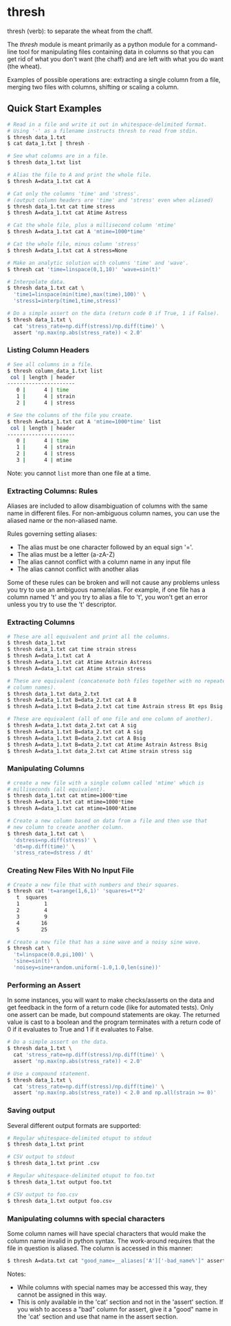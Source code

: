 # thresh

thresh (verb): to separate the wheat from the chaff.

The _thresh_ module is meant primarily as a python module for a
command-line tool for manipulating files containing data in columns so
that you can get rid of what you don't want (the chaff) and are left
with what you do want (the wheat).

Examples of possible operations are: extracting a single column from a
file, merging two files with columns, shifting or scaling a column.


## Quick Start Examples

```bash
# Read in a file and write it out in whitespace-delimited format.
# Using '-' as a filename instructs thresh to read from stdin.
$ thresh data_1.txt
$ cat data_1.txt | thresh -
```

```bash
# See what columns are in a file.
$ thresh data_1.txt list
```

```bash
# Alias the file to A and print the whole file.
$ thresh A=data_1.txt cat A

# Cat only the columns 'time' and 'stress'.
# (output column headers are 'time' and 'stress' even when aliased)
$ thresh data_1.txt cat time stress
$ thresh A=data_1.txt cat Atime Astress

# Cat the whole file, plus a millisecond column 'mtime'
$ thresh A=data_1.txt cat A 'mtime=1000*time'

# Cat the whole file, minus column 'stress'
$ thresh A=data_1.txt cat A stress=None
```

```bash
# Make an analytic solution with columns 'time' and 'wave'.
$ thresh cat 'time=linspace(0,1,10)' 'wave=sin(t)'
```

```bash
# Interpolate data.
$ thresh data_1.txt cat \
  'time1=linspace(min(time),max(time),100)' \
  'stress1=interp(time1,time,stress)'
```

```bash
# Do a simple assert on the data (return code 0 if True, 1 if False).
$ thresh data_1.txt \
  cat 'stress_rate=np.diff(stress)/np.diff(time)' \
  assert 'np.max(np.abs(stress_rate)) < 2.0'
```


### Listing Column Headers

```bash
# See all columns in a file.
$ thresh column_data_1.txt list
 col | length | header
----------------------
   0 |      4 | time
   1 |      4 | strain
   2 |      4 | stress
```

```bash
# See the columns of the file you create.
$ thresh A=data_1.txt cat A 'mtime=1000*time' list
 col | length | header
----------------------
   0 |      4 | time
   1 |      4 | strain
   2 |      4 | stress
   3 |      4 | mtime
```

Note: you cannot `list` more than one file at a time.


### Extracting Columns: Rules

Aliases are included to allow disambiguation of columns with the same
name in different files. For non-ambiguous column names, you can use
the aliased name or the non-aliased name.

Rules governing setting aliases:
* The alias must be one character followed by an equal sign '='.
* The alias must be a letter (a-zA-Z)
* The alias cannot conflict with a column name in any input file
* The alias cannot conflict with another alias

Some of these rules can be broken and will not cause any problems
unless you try to use an ambiguous name/alias. For example, if one
file has a column named 't' and you try to alias a file to 't', you
won't get an error unless you try to use the 't' descriptor.


### Extracting Columns

```bash
# These are all equivalent and print all the columns.
$ thresh data_1.txt
$ thresh data_1.txt cat time strain stress
$ thresh A=data_1.txt cat A
$ thresh A=data_1.txt cat Atime Astrain Astress
$ thresh A=data_1.txt cat Atime strain stress

# These are equivalent (concatenate both files together with no repeated
# column names).
$ thresh data_1.txt data_2.txt
$ thresh A=data_1.txt B=data_2.txt cat A B
$ thresh A=data_1.txt B=data_2.txt cat time Astrain stress Bt eps Bsig

# These are equivalent (all of one file and one column of another).
$ thresh A=data_1.txt data_2.txt cat A sig
$ thresh A=data_1.txt B=data_2.txt cat A sig
$ thresh A=data_1.txt B=data_2.txt cat A Bsig
$ thresh A=data_1.txt B=data_2.txt cat Atime Astrain Astress Bsig
$ thresh A=data_1.txt data_2.txt cat Atime strain stress sig
```


### Manipulating Columns
```bash
# create a new file with a single column called 'mtime' which is
# milliseconds (all equivalent).
$ thresh data_1.txt cat mtime=1000*time
$ thresh A=data_1.txt cat mtime=1000*time
$ thresh A=data_1.txt cat mtime=1000*Atime

# Create a new column based on data from a file and then use that
# new column to create another column.
$ thresh data_1.txt cat \
  'dstress=np.diff(stress)' \
  'dt=np.diff(time)' \
  'stress_rate=dstress / dt'
```


### Creating New Files With No Input File
```bash
# Create a new file that with numbers and their squares.
$ thresh cat 't=arange(1,6,1)' 'squares=t**2'
   t  squares
   1        1
   2        4
   3        9
   4       16
   5       25
```

```bash
# Create a new file that has a sine wave and a noisy sine wave.
$ thresh cat \
  't=linspace(0.0,pi,100)' \
  'sine=sin(t)' \
  'noisey=sine+random.uniform(-1.0,1.0,len(sine))'
```


### Performing an Assert

In some instances, you will want to make checks/asserts on the data and
get feedback in the form of a return code (like for automated tests).
Only one assert can be made, but compound statements are okay. The
returned value is cast to a boolean and the program terminates with a
return code of 0 if it evaluates to True and 1 if it evaluates to False.

```bash
# Do a simple assert on the data.
$ thresh data_1.txt \
  cat 'stress_rate=np.diff(stress)/np.diff(time)' \
  assert 'np.max(np.abs(stress_rate)) < 2.0'

# Use a compound statement.
$ thresh data_1.txt \
  cat 'stress_rate=np.diff(stress)/np.diff(time)' \
  assert 'np.max(np.abs(stress_rate)) < 2.0 and np.all(strain >= 0)'
```

### Saving output
Several different output formats are supported:

```bash
# Regular whitespace-delimited otuput to stdout
$ thresh data_1.txt print

# CSV output to stdout
$ thresh data_1.txt print .csv

# Regular whitespace-delimited otuput to foo.txt
$ thresh data_1.txt output foo.txt

# CSV output to foo.csv
$ thresh data_1.txt output foo.csv
```

### Manipulating columns with special characters
Some column names will have special characters that would make the
column name invalid in python syntax. The work-around requires that the
file in question is aliased. The column is accessed in this manner:

```bash
$ thresh A=data.txt cat "good_name=__aliases['A']['-bad_name%']" assert "max(good_name) > 1"
```

Notes:
* While columns with special names may be accessed this way, they
  cannot be assigned in this way.
* This is only available in the 'cat' section and not in the 'assert'
  section. If you wish to access a "bad" column for assert, give it
  a "good" name in the 'cat' section and use that name in the assert
  section.
